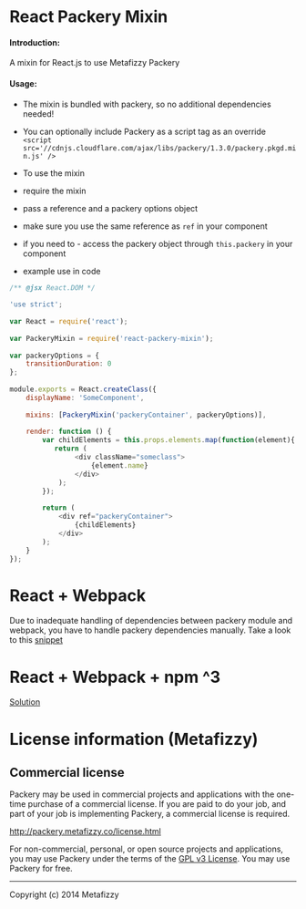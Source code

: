 React Packery Mixin
===================

#### Introduction:
A mixin for React.js to use Metafizzy Packery

#### Usage:

* The mixin is bundled with packery, so no additional dependencies needed!
* You can optionally include Packery as a script tag as an override
`<script src='//cdnjs.cloudflare.com/ajax/libs/packery/1.3.0/packery.pkgd.min.js' />`

* To use the mixin
 * require the mixin
 * pass a reference and a packery options object
 * make sure you use the same reference as `ref` in your component
 * if you need to - access the packery object through `this.packery` in your component

* example use in code

```js
/** @jsx React.DOM */
 
'use strict';
 
var React = require('react');
 
var PackeryMixin = require('react-packery-mixin');
 
var packeryOptions = {
    transitionDuration: 0
};
 
module.exports = React.createClass({
    displayName: 'SomeComponent',
 
    mixins: [PackeryMixin('packeryContainer', packeryOptions)],
 
    render: function () {
        var childElements = this.props.elements.map(function(element){
           return (
                <div className="someclass">
                    {element.name}
                </div>
            );
        });
        
        return (
            <div ref="packeryContainer">
                {childElements}
            </div>
        );
    }
});
```
# React + Webpack

Due to inadequate handling of dependencies between packery module and webpack, you have to handle packery dependencies manually.
Take a look to this [snippet](https://github.com/metafizzy/packery/issues/239#issuecomment-74073208)

# React + Webpack + npm ^3
[Solution](https://github.com/metafizzy/packery/issues/239#issuecomment-144992512)

# License information (Metafizzy)

## Commercial license

Packery may be used in commercial projects and applications with the one-time purchase of a commercial license. If you are paid to do your job, and part of your job is implementing Packery, a commercial license is required.

http://packery.metafizzy.co/license.html

For non-commercial, personal, or open source projects and applications, you may use Packery under the terms of the [GPL v3 License](http://choosealicense.com/licenses/gpl-v3/). You may use Packery for free.

---

Copyright (c) 2014 Metafizzy
